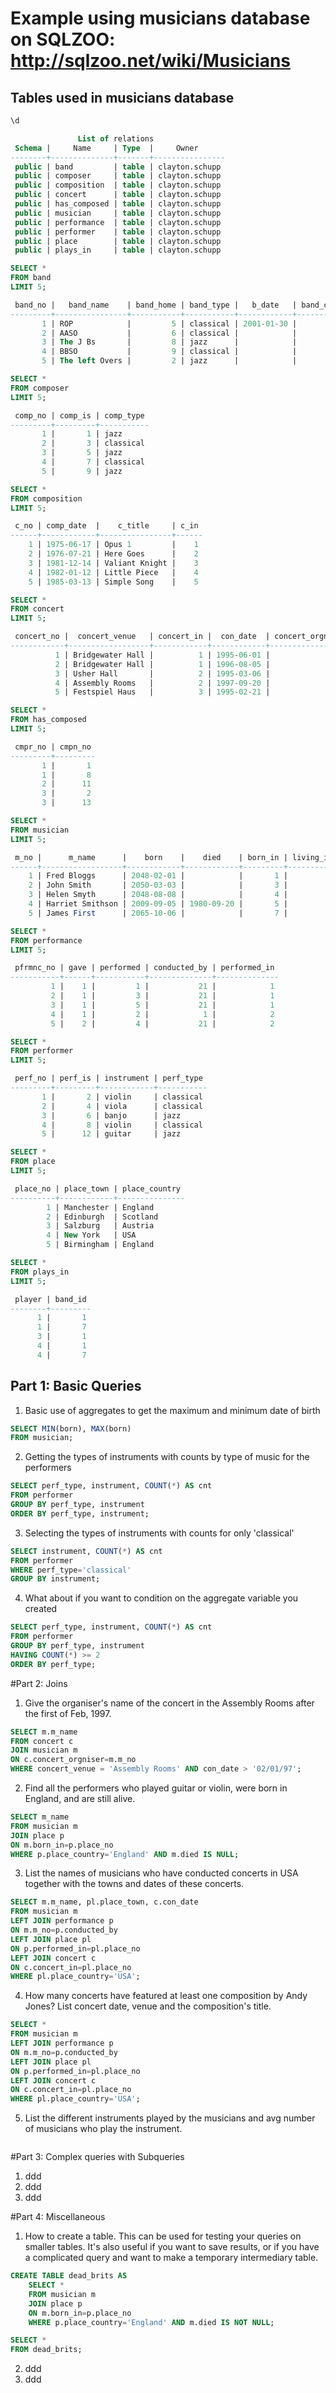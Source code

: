 # Example using musicians database on SQLZOO: http://sqlzoo.net/wiki/Musicians
## Tables used in musicians database

```sql
\d

               List of relations
 Schema |     Name     | Type  |     Owner      
--------+--------------+-------+----------------
 public | band         | table | clayton.schupp
 public | composer     | table | clayton.schupp
 public | composition  | table | clayton.schupp
 public | concert      | table | clayton.schupp
 public | has_composed | table | clayton.schupp
 public | musician     | table | clayton.schupp
 public | performance  | table | clayton.schupp
 public | performer    | table | clayton.schupp
 public | place        | table | clayton.schupp
 public | plays_in     | table | clayton.schupp
```

```sql
SELECT *
FROM band
LIMIT 5;

 band_no |   band_name    | band_home | band_type |   b_date   | band_contact 
---------+----------------+-----------+-----------+------------+--------------
       1 | ROP            |         5 | classical | 2001-01-30 |           11
       2 | AASO           |         6 | classical |            |           10
       3 | The J Bs       |         8 | jazz      |            |           12
       4 | BBSO           |         9 | classical |            |           21
       5 | The left Overs |         2 | jazz      |            |            8
```

```sql
SELECT *
FROM composer
LIMIT 5;

 comp_no | comp_is | comp_type 
---------+---------+-----------
       1 |       1 | jazz
       2 |       3 | classical
       3 |       5 | jazz
       4 |       7 | classical
       5 |       9 | jazz
```

```sql
SELECT *
FROM composition
LIMIT 5;

 c_no | comp_date  |    c_title     | c_in 
------+------------+----------------+------
    1 | 1975-06-17 | Opus 1         |    1
    2 | 1976-07-21 | Here Goes      |    2
    3 | 1981-12-14 | Valiant Knight |    3
    4 | 1982-01-12 | Little Piece   |    4
    5 | 1985-03-13 | Simple Song    |    5
```

```sql
SELECT *
FROM concert
LIMIT 5;

 concert_no |  concert_venue   | concert_in |  con_date  | concert_orgniser 
------------+------------------+------------+------------+------------------
          1 | Bridgewater Hall |          1 | 1995-06-01 |               21
          2 | Bridgewater Hall |          1 | 1996-08-05 |                3
          3 | Usher Hall       |          2 | 1995-03-06 |                3
          4 | Assembly Rooms   |          2 | 1997-09-20 |               21
          5 | Festspiel Haus   |          3 | 1995-02-21 |                8
```

```sql
SELECT *
FROM has_composed
LIMIT 5;

 cmpr_no | cmpn_no 
---------+---------
       1 |       1
       1 |       8
       2 |      11
       3 |       2
       3 |      13
```

```sql
SELECT *
FROM musician
LIMIT 5;

 m_no |      m_name      |    born    |    died    | born_in | living_in 
------+------------------+------------+------------+---------+-----------
    1 | Fred Bloggs      | 2048-02-01 |            |       1 |         2
    2 | John Smith       | 2050-03-03 |            |       3 |         4
    3 | Helen Smyth      | 2048-08-08 |            |       4 |         5
    4 | Harriet Smithson | 2009-09-05 | 1980-09-20 |       5 |         6
    5 | James First      | 2065-10-06 |            |       7 |         7
```

```sql
SELECT *
FROM performance
LIMIT 5;

 pfrmnc_no | gave | performed | conducted_by | performed_in 
-----------+------+-----------+--------------+--------------
         1 |    1 |         1 |           21 |            1
         2 |    1 |         3 |           21 |            1
         3 |    1 |         5 |           21 |            1
         4 |    1 |         2 |            1 |            2
         5 |    2 |         4 |           21 |            2
```

```sql
SELECT *
FROM performer
LIMIT 5;

 perf_no | perf_is | instrument | perf_type 
---------+---------+------------+-----------
       1 |       2 | violin     | classical
       2 |       4 | viola      | classical
       3 |       6 | banjo      | jazz
       4 |       8 | violin     | classical
       5 |      12 | guitar     | jazz
```

```sql
SELECT *
FROM place
LIMIT 5;

 place_no | place_town | place_country 
----------+------------+---------------
        1 | Manchester | England
        2 | Edinburgh  | Scotland
        3 | Salzburg   | Austria
        4 | New York   | USA
        5 | Birmingham | England
```

```sql
SELECT *
FROM plays_in
LIMIT 5;

 player | band_id 
--------+---------
      1 |       1
      1 |       7
      3 |       1
      4 |       1
      4 |       7
```
## Part 1: Basic Queries

1. Basic use of aggregates to get the maximum and minimum date of birth

  ```sql
  SELECT MIN(born), MAX(born) 
  FROM musician;
  ```
  
2. Getting the types of instruments with counts by type of music for the performers

  ```sql
  SELECT perf_type, instrument, COUNT(*) AS cnt
  FROM performer
  GROUP BY perf_type, instrument
  ORDER BY perf_type, instrument;
  ```
  
3. Selecting the types of instruments with counts for only 'classical'

  ```sql
  SELECT instrument, COUNT(*) AS cnt
  FROM performer
  WHERE perf_type='classical'
  GROUP BY instrument;
  ```
  
4. What about if you want to condition on the aggregate variable you created

  ```sql
  SELECT perf_type, instrument, COUNT(*) AS cnt
  FROM performer
  GROUP BY perf_type, instrument
  HAVING COUNT(*) >= 2
  ORDER BY perf_type;
  ```

#Part 2: Joins

1. Give the organiser's name of the concert in the Assembly Rooms after the first of Feb, 1997.

```sql
SELECT m.m_name
FROM concert c
JOIN musician m
ON c.concert_orgniser=m.m_no
WHERE concert_venue = 'Assembly Rooms' AND con_date > '02/01/97';
```

2. Find all the performers who played guitar or violin, were born in England, and are still alive.

```sql
SELECT m_name
FROM musician m
JOIN place p
ON m.born_in=p.place_no
WHERE p.place_country='England' AND m.died IS NULL;
```

3. List the names of musicians who have conducted concerts in USA together with the towns and dates of these concerts.

```sql
SELECT m.m_name, pl.place_town, c.con_date
FROM musician m
LEFT JOIN performance p
ON m.m_no=p.conducted_by
LEFT JOIN place pl 
ON p.performed_in=pl.place_no
LEFT JOIN concert c
ON c.concert_in=pl.place_no
WHERE pl.place_country='USA';
```

4. How many concerts have featured at least one composition by Andy Jones? List concert date, venue and the composition's title.

```sql
SELECT *
FROM musician m
LEFT JOIN performance p
ON m.m_no=p.conducted_by
LEFT JOIN place pl 
ON p.performed_in=pl.place_no
LEFT JOIN concert c
ON c.concert_in=pl.place_no
WHERE pl.place_country='USA';
```

5. List the different instruments played by the musicians and avg number of musicians who play the instrument.

```sql

```

#Part 3: Complex queries with Subqueries

1. ddd
2. ddd
3. ddd

#Part 4: Miscellaneous

1. How to create a table. This can be used for testing your queries on smaller tables. It's also useful if you want to save results, or if you have a complicated query and want to make a temporary intermediary table.

```sql
CREATE TABLE dead_brits AS
    SELECT *
    FROM musician m
    JOIN place p
    ON m.born_in=p.place_no
    WHERE p.place_country='England' AND m.died IS NOT NULL;

SELECT * 
FROM dead_brits;
```

2. ddd
3. ddd

